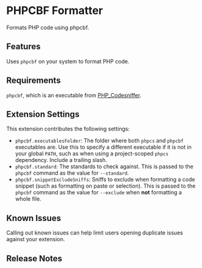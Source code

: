 # PHPCBF Formatter

Formats PHP code using phpcbf.

## Features

Uses `phpcbf` on your system to format PHP code.

## Requirements

`phpcbf`, which is an executable from [PHP_Codesniffer](https://github.com/squizlabs/PHP_CodeSniffer).

## Extension Settings

This extension contributes the following settings:

* `phpcbf.executablesFolder`: The folder where both `phpcs` and `phpcbf`
executables are. Use this to specify a different executable if it is not in your
global `PATH`, such as when using a project-scoped `phpcs` dependency. Include a
trailing slash.
* `phpcbf.standard`: The standards to check against. This is passed to the
`phpcbf` command as the value for `--standard`.
* `phpcbf.snippetExcludeSniffs`: Sniffs to exclude when formatting a code
snippet (such as formatting on paste or selection). This is passed to the
`phpcbf` command as the value for `--exclude` when **not** formatting a whole
file.

## Known Issues

Calling out known issues can help limit users opening duplicate issues against your extension.

## Release Notes
